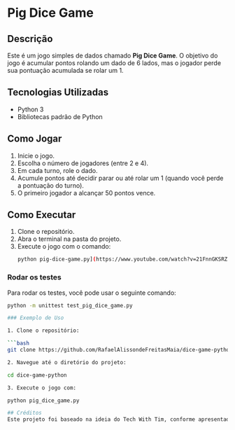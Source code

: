 # Pig Dice Game

## Descrição
Este é um jogo simples de dados chamado **Pig Dice Game**. O objetivo do jogo é acumular pontos rolando um dado de 6 lados, mas o jogador perde sua pontuação acumulada se rolar um 1.

## Tecnologias Utilizadas
- Python 3
- Bibliotecas padrão de Python

## Como Jogar
1. Inicie o jogo.
2. Escolha o número de jogadores (entre 2 e 4).
3. Em cada turno, role o dado.
4. Acumule pontos até decidir parar ou até rolar um 1 (quando você perde a pontuação do turno).
5. O primeiro jogador a alcançar 50 pontos vence.

## Como Executar
1. Clone o repositório.
2. Abra o terminal na pasta do projeto.
3. Execute o jogo com o comando:
   ```bash
   python pig-dice-game.py](https://www.youtube.com/watch?v=21FnnGKSRZo)

### Rodar os testes

Para rodar os testes, você pode usar o seguinte comando:

```bash
python -m unittest test_pig_dice_game.py

### Exemplo de Uso

1. Clone o repositório:

```bash
git clone https://github.com/RafaelAlissondeFreitasMaia/dice-game-python.git

2. Navegue até o diretório do projeto:

cd dice-game-python

3. Execute o jogo com:

python pig_dice_game.py

## Créditos
Este projeto foi baseado na ideia do Tech With Tim, conforme apresentado no vídeo da playlist "3 Mini Python Projects" do YouTube. O vídeo pode ser encontrado aqui (https://www.youtube.com/watch?v=21FnnGKSRZo)

